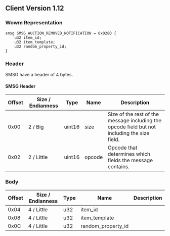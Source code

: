 ## Client Version 1.12

### Wowm Representation
```rust,ignore
smsg SMSG_AUCTION_REMOVED_NOTIFICATION = 0x028D {
    u32 item_id;    
    u32 item_template;    
    u32 random_property_id;    
}

```
### Header
SMSG have a header of 4 bytes.

#### SMSG Header
| Offset | Size / Endianness | Type   | Name   | Description |
| ------ | ----------------- | ------ | ------ | ----------- |
| 0x00   | 2 / Big           | uint16 | size   | Size of the rest of the message including the opcode field but not including the size field.|
| 0x02   | 2 / Little        | uint16 | opcode | Opcode that determines which fields the message contains.|
### Body
| Offset | Size / Endianness | Type | Name | Description |
| ------ | ----------------- | ---- | ---- | ----------- |
| 0x04 | 4 / Little | u32 | item_id |  |
| 0x08 | 4 / Little | u32 | item_template |  |
| 0x0C | 4 / Little | u32 | random_property_id |  |
